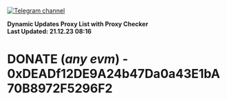 [![Telegram channel](https://img.shields.io/endpoint?url=https://runkit.io/damiankrawczyk/telegram-badge/branches/master?url=https://t.me/n4z4v0d)](https://t.me/n4z4v0d) 

**Dynamic Updates Proxy List with Proxy Checker**  
**Last Updated: 21.12.23 08:16**

# DONATE (_any evm_) - 0xDEADf12DE9A24b47Da0a43E1bA70B8972F5296F2
